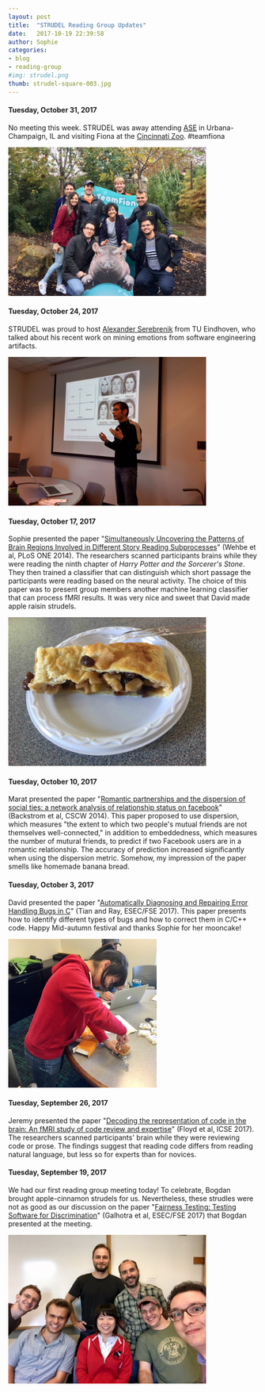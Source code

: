 ```yaml
---
layout: post
title:  "STRUDEL Reading Group Updates"
date:   2017-10-19 22:39:58
author: Sophie
categories: 
- blog
- reading-group
#img: strudel.png
thumb: strudel-square-003.jpg
---
```


#### Tuesday, October 31, 2017

No meeting this week. STRUDEL was away attending 
<a href="http://ase2017.org">ASE</a> in Urbana-Champaign, IL and visiting
Fiona at the <a href="https://www.facebook.com/cincinnatizoo/">Cincinnati Zoo</a>.
#teamfiona

<img src="/assets/img/pics/10-31-17-fiona.jpg" style="height: 300px;"/>

#### Tuesday, October 24, 2017

STRUDEL was proud to host <a href="http://www.win.tue.nl/~aserebre/">Alexander 
Serebrenik</a> from TU Eindhoven, who talked about his recent work on mining 
emotions from software engineering artifacts.

<img src="/assets/img/pics/10-24-17-serebrenik.jpg" style="height: 300px;"/>

#### Tuesday, October 17, 2017

Sophie presented the paper "<a
href="http://www.cs.cmu.edu/~fmri/plosone/files/hp_PLOS_ONE.pdf">Simultaneously
Uncovering the Patterns of
Brain Regions Involved in Different Story
Reading Subprocesses</a>" (Wehbe et al, PLoS ONE 2014). 
The researchers scanned participants brains while they were reading
the ninth chapter of <i>Harry Potter and the Sorcerer's Stone</i>. They
then trained a classifier that can distinguish which short passage the
participants were reading based on the neural activity. The choice of
this paper was to present group members another machine learning
classifier that can process fMRI results. 
It was very nice and sweet that David made apple raisin strudels. 

<img src="/assets/img/pics/10-17-17-strudel.jpg" style="height: 300px;"/>

#### Tuesday, October 10, 2017

Marat presented the paper "<a
href="http://delivery.acm.org/10.1145/2540000/2531642/p831-backstrom.pdf?ip=24.238.13.130&id=2531642&acc=OA&key=4D4702B0C3E38B35%2E4D4702B0C3E38B35%2E4D4702B0C3E38B35%2E528920FC4509E774&CFID=993659916&CFTOKEN=60398709&__acm__=1509333674_18432c45ea35e7515bb15ff9492d27f0">Romantic partnerships and the
dispersion of social ties: a network analysis of relationship status on
facebook</a>" (Backstrom et al, CSCW 2014). This paper proposed to use
dispersion, which measures "the extent to which two people's mutual
friends are not themselves well-connected," in addition to embeddedness,
which measures the number of mutural friends, to predict if two Facebook users 
are in a romantic relationship. The accuracy of prediction increased 
significantly when using the dispersion metric.
Somehow, my impression of the paper smells like homemade banana bread.


#### Tuesday, October 3, 2017

David presented the paper "<a
href="https://yuchi1989.github.io/papers/fse17-ErrDoc.pdf">Automatically
Diagnosing and Repairing Error Handling Bugs in C</a>" (Tian and Ray, ESEC/FSE 2017). 
This paper presents how to identify different types of bugs and how to correct
them in C/C++ code. 
Happy Mid-autumn festival and thanks Sophie for her mooncake!

<img src="/assets/img/pics/10-03-17-moon.jpg" style="height: 300px;"/>

#### Tuesday, September 26, 2017

Jeremy presented the paper "<a
href="https://web.eecs.umich.edu/~weimerw/p/weimer-icse2017-preprint.pdf">Decoding the representation of code in the
brain: An fMRI study of code review and expertise</a>" (Floyd et al, ICSE 2017). 
The researchers scanned participants' brain while they were reviewing code or 
prose. The findings suggest that reading code differs from reading natural 
language, but less so for experts than for novices.

#### Tuesday, September 19, 2017

We had our first reading group meeting today! To celebrate, Bogdan brought 
apple-cinnamon strudels for us. Nevertheless, these strudles were not as
good as our discussion on the paper "<a
href="http://people.cs.umass.edu/~ameli/projects/fairness/papers/discriminationTesting.pdf">Fairness Testing: 
Testing Software for Discrimination</a>" (Galhotra et al, ESEC/FSE 2017) that 
Bogdan presented at the meeting.

<img src="/assets/img/pics/09-19-17-group.jpg" style="height: 300px;"/>

